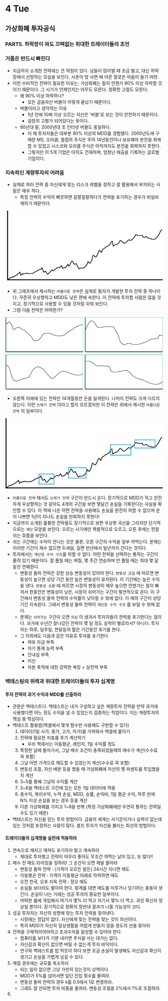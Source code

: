 # 4 Tue

## 가상화폐 투자공식

### PART5. 하락장이 와도 끄떡없는 위대한 트레이더들의 조언

### 거품은 반드시 빠진다

* 지금까지 소개한 전략에는 큰 약점이 있다. 남들이 많이벌 때 조금 벌고, 대신 하락장에서 선방하는 모습을 보인다. 사촌이 땅 사면 배 아픈 얄궃은 마음이 들기 마련.
* 이런 수비적인 전략이 필요한 이유는, 가상화폐는 필히 언젠가 90% 이상 하락할 것이기 때문이다. 그 시기가 언제인지는 아무도 모른다. 정확한 고점도 모른다. 
  * 왜 90% 이상 하락하나?
    * 모든 금융자산 버블이 이렇게 끝났기 때문이다.
  * 버블이라고 생각하는 이유
    * 1년 안에 10배 이상 오르는 자산은 '버블'로 보는 것이 안전하기 때문이다.
    * 굉장히 고평가 되어있다는 뜻이다.
  * 90년대 말, 2000년대 초 인터넷 버블도 동일하다.
    * 이 때 투자자들은 대부분 90% 이상의 MDD를 경험했다. 2000년도에 구매한 MS, 오라클, 퀄컴의 주식은 무려 14년동안이나 보유해야 본전을 회복할 수 있었고 시스코와 오라클 주식은 아직까지도 본전을 회복하지 못한다.
    * 그렇지만 이 5개 기업은 아직도 건재하며, 엄청난 매출을 기록하는 글로벌 기업이다.

### 지속적인 계량투자의 어려움

* 실제로 여러 전략 중 자신에게 맞는 리스크 레벨을 정하고 잘 활용해서 부자되는 사람은 매우 적다.
  * 특정 전략의 수익이 삐끗하면 갈팡질팡하다가 전략을 포기하는 경우가 비일비재하기 때문이다.

![](../../.gitbook/assets/image%20%28367%29.png)

* 위 그래프에서 제시하는 `아름다운 전략`은 실제로 필자가 개발한 투자 전략 중 하나이다. 꾸준히 우상향하고 MDD도 낮은 편에 속한다. 이 전략에 투자할 사람은 많을 것이고, 장기적으로 사용할 수 있을 것처럼 쉬워 보인다.
* 그럼 다음 전략은 어떠한가?

![](../../.gitbook/assets/image%20%28365%29.png)

* 오른쪽 아래에 있는 전략은 14개월동안 돈을 잃게된다. 나머지 전략도 크게 다르지 않는다. 이런 `쓰레기 전략` 이라고 할지 모르겠지만 이 전략은 위에서 제시한 `아름다운 전략` 의 일부이다.

![](../../.gitbook/assets/image%20%28366%29.png)

* `아름다운 전략` 에서도 `쓰레기 전략` 구간이 반드시 온다. 장기적으로 MDD가 적고 안전하게 우상향하는 것 같아도 4개의 구간을 보면 몇달간 손실을 기록한다는 사실을 확인할 수 있다. 이 책에 나온 어떤 전략을 사용해도 손실을 완전히 피할 수 없으며 운이 나쁘면 1년이 지나도 손실을 만회하지 못한다!
* 지금까지 소개된 훌륭한 전략들도 장기적으로 보면 우상향 곡선을 그리지만 단기적으로는 `계단` 모양을 보인다. 오르는 시기에만 폭발적으로 오르고, 오른 후에는 한참 쉬는 흐름을 보인다.
* 쉬는 구간에는 수익이 안나는 것은 물론, 오른 구간의 수익을 일부 까먹는다. 문제는 이러한 기간이 재수 없으면 두세달, 길면 반년에서 일년까지 간다는 것이다.
* 투자에서는 `계단형 수익 구조`를 피할 수 없다. 어떤 전략을 선택하는 통하는 구간이 몰려 있기 때문이다. 잘 풀릴 때는 며칠, 몇 주간 연승하며 안 풀릴 때는 최대 몇 달 동안 연패한다.
  * 변동성 돌파 전략은 강한 상승 변동성이 있어야 한다. `변동성 군집` 에 따르면 변동성이 높으면 상당 기간 동안 높은 변동성이 유지된다. 이 기간에는 높은 수익을 낸다. `변동성 순환` 에 따르면 시장의 변동성이 매우 높으면 언젠가는 힘이 빠져서 한동안은 변동성이 낮은, 시장이 쉬어가는 구간이 필연적으로 온다. 이 구간에서 변동성 돌파 전략의 수익률이 낮아질 수 밖에 없다. 이 때의 구간이 상당 기간 지속된다. 그래서 변동성 돌파 전략이 `계단형 수익 구조` 를 보일 수 밖에 없다.
  * 문제는 `쉬어가는` 구간이 오면 `의심` 이 생겨서 투자자들이 전략을 포기한다는 점이다. 과거에 수년간 잘나갔던 전략이 몇 달 정도 실적이 별로라서? 아니다. 투자자는 하루, 일주일, 한달등의 짧은 기간동안 포기를 한다.
  * 그 이외에도 다음과 같은 이유로 투자를 포기한다
    * 여유 자금 부족
    * 자기 통제 능력 부족
    * 인내심 부족
    * 미신
    * 자본 축적에 대한 강력한 욕망 + 실천력 부족

### 백테스팅의 위력과 위대한 트레이더들의 투자 십계명

#### 투자 전략의 과거 수익과 MDD를 산출하라

* 관문은 백테스트다. 백테스트는 내가 구성하고 싶은 계량투자 전략을 만약 과거에 사용했다면 어느 정도 수익을 낼 수 있었는지 검증하는 작업이다. 이는 계량투자의 핵심 중 핵심이다.
* 백테스트 활용법\(엑셀에서 몇개 함수만 사용해도 구현할 수 있다\)
  1. 데이터\(1일 시가, 종가, 고가, 저가\)를 가져와서 엑셀에 붙이기
  2. 전략에 필요한 지표를 추가 계산하기
     * 우리 책에서는 이동평균, 레인지, 1일 수익률 정도
  3. 특정한 날에 돌아가서, 그날 매수 조건이 충족되었을때의 매수가 계산\(수수료 꼭 포함\)
  4. 그날 어떤 가격으로 매도할 수 있었는지 계산\(수수료 꼭 포함\)
  5. 변동성 조절, 자산 배분 등을 했을 때 가상화폐에 자산의 몇 퍼센트를 투입했을지 계산
  6. 3~5를 통해 그날의 수익률 계산
  7. 3~6을 백테스트 구간에 있는 모든 1일 데이터에 적용
  8. 총수익, 복리수익, 누적 손실, MDD, 승률, 손익비, 1일 평균 수익, 하루 만에 N% 이상 손실을 보는 경우 등을 계산
  9. 다른 가상화폐를 가지고 1~8을 반복 \(특정 가상화폐에만 우연히 통하는 전략일 수도 있기 때문\)
* 백테스트는 자신을 믿는 투자 방법이다. 금융의 세계는 사기꾼이거나 실력이 없는데 있는 것처럼 포장하는 사람이 많다. 셀프 투자가 자산을 불리는 최선의 방법이다.

#### 트레이더들의 십계명을 실전에 적용하라

1. 연속으로 깨지고 꺠져도 포기하지 말고 계속하라
   * 제대로 투자했고 전략이 아무리 좋아도 무조건 까먹는 날이 있고, 또 많다!!
2. 매수 전 매도 타이밍을 정하라! 그 순간이 오면 제발 팔아라
   * 변동성 돌파 전략 : \(가격이 오르든 말든\) 24시간 지나면 매도
   * 이동평균 전략 : 가격이 이동평균 아래로 하락하면 매도
   * 오전 천국, 오후 지옥 전략 : 정오 매도
   * 손실을 보더라도 팔아야 한다. 핑계를 대면 매도를 미루거나 당기려는 충동이 생긴다. 손실이 나는 거래는 성공 투자의 중요한 일부이다.
   * 어떠한 룰에 개입해서 여기서 몇% 더 먹고 저기서 몇% 더 먹고. 과잉 확신의 망상일 뿐이다. 장기적으로 정확히 정반대 결과가 나올 가능성이 크다.
3. 성공 투자자는 자신의 성향에 맞는 투자 전략을 찾아낸다.
   * 시장에는 정답이 없다. 자신에게 맞는 전략을 찾는 것이 최선이다.
   * 특히 MDD가 자신의 일상생활을 어렵게 만들지 않을 정도의 선을 찾아라
4. 전략을 구체적이어야하고 초과수익을 달성할 수 있어야 한다.
   * 컴퓨터를 보다가 기분 내키면 주식을 사는 대가는 없다.
   * 자신감과 확신이 없으면 버틸 수 없는게 투자 바닥이다.
   * 연구와 백테스트를 밥 먹듯이 하다 보면 조금 손실이 발생해도 자신감과 확신이 생기고 손실을 가볍게 넘길 수 있다.
5. 깨질 경우에는 규모를 축소하라
   * 되는 일이 없으면 그냥 가만히 있는것이 상책이다.
   * MDD가 5%를 넘어서면 일단 진입 횟수를 줄여라.
   * 변동성 돌파 전략의 경우 k를 0.5에서 1로 변경하라.
   * 그래도 잘 안되면 투자 비중을 줄여라. 변동성 조절을 2%에서 1%로 조절하라.
6. 
